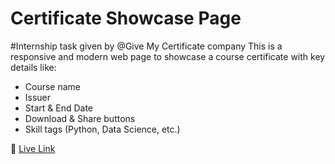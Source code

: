 # Certificate Showcase Page
#Internship task given by @Give My Certificate company
This is a responsive and modern web page to showcase a course certificate with key details like:

- Course name
- Issuer
- Start & End Date
- Download & Share buttons
- Skill tags (Python, Data Science, etc.)

🔗 [Live Link](https://rohit-engineering.github.io/certificate-showcase/)
